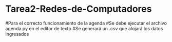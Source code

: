 # Tarea2-Redes-de-Computadores

#Para el correcto funcionamiento de la agenda
#Se debe ejecutar el archivo agenda.py en el editor de texto
#Se generará un .csv que alojará los datos ingresados
